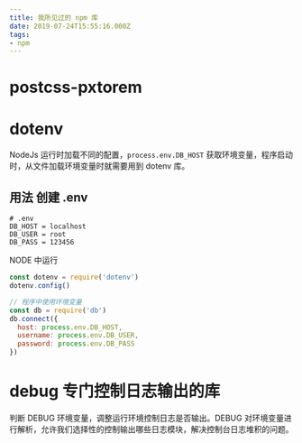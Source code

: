 ```yaml
---
title: 我所见过的 npm 库
date: 2019-07-24T15:55:16.000Z
tags:
- npm
---
```


# postcss-pxtorem

# dotenv

NodeJs 运行时加载不同的配置，`process.env.DB_HOST` 获取环境变量，程序启动时，从文件加载环境变量时就需要用到 dotenv 库。

## 用法 创建 .env

```shell
# .env
DB_HOST = localhost
DB_USER = root
DB_PASS = 123456
```

NODE 中运行

```javascript
const dotenv = require('dotenv')
dotenv.config()

// 程序中使用环境变量
const db = require('db')
db.connect({
  host: process.env.DB_HOST,
  username: process.env.DB_USER,
  password: process.env.DB_PASS
})
```

# debug 专门控制日志输出的库

判断 DEBUG 环境变量，调整运行环境控制日志是否输出。DEBUG 对环境变量进行解析，允许我们选择性的控制输出哪些日志模块，解决控制台日志堆积的问题。
